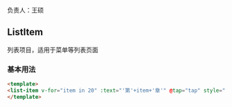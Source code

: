 负责人：王硕
## ListItem
列表项目，适用于菜单等列表页面

### 基本用法
```html
<template>
<list-item v-for="item in 20" :text="'第'+item+'章'" @tap="tap" style="height: 53px;line-height: 53px;"></list-item>
</template>
```
